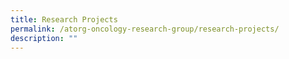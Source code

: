 ```yaml
---
title: Research Projects
permalink: /atorg-oncology-research-group/research-projects/
description: ""
---
```

